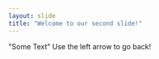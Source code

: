 ```yaml
---
layout: slide
title: "Welcome to our second slide!"
---
```

"Some Text"
Use the left arrow to go back!
